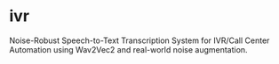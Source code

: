 # ivr
Noise-Robust Speech-to-Text Transcription System for IVR/Call Center Automation using Wav2Vec2 and real-world noise augmentation.
